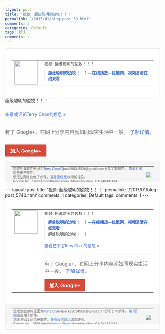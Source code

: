 ```yaml
---
layout: post
title: '视频: 超级聪明的边牧！！！'
permalink: '/2013/01/blog-post_39.html'
comments: 1
categories: Default
tags: 默认
comments: 1
---
```

<!-- X-Notifications: 1:e05af1eeb0000000 -->

<div style="border:solid 1px #dfdfdf;color:#686868;font:13px Arial"><div style="background-color:#fff;padding:20px;"><table cellpadding="0" cellspacing="0"><tr><td style="padding-right:15px;vertical-align:top"><a href="https://plus.google.com/_/notifications/emlink?emr=14900066512970582018&amp;emid=CJinlOTAjbUCFaFntAodq2AAAA&amp;path=%2F108643996575278738906&amp;dt=1359460438450&amp;uob=8"><img height="75" src="https://lh3.googleusercontent.com/-KKRGTyJ5Bl0/AAAAAAAAAAI/AAAAAAAAtnY/R4QEWIp3Ur0/s75-c-k-a/photo.jpg" style="border:solid 1px #cccccc;" width="75"/></a></td><td style="width:578px;color:#333;font:13px Arial;vertical-align:top"><div style="padding-bottom:10px">视频: 超级聪明的边牧！！！</div><div style="margin-bottom:10px;padding-left:10px; border-left:2px solid #EAEAEA"><span style="margin-right:5px"><a href="http://v.youku.com/v_show/id_XMjM4MDkzNzI0.html" style="color:#3366CC;text-decoration:none"><span style="font-weight:bold">超级聪明的边牧！！！―在线播放―优酷网，<wbr/>视频高清在线观看</span></a></span></div></td></tr></table></div></div>

<div style="padding-bottom:10px">超级聪明的边牧！！！</div>

<a href="https://plus.google.com/_/notifications/emlink?emr=14900066512970582018&amp;emid=CJinlOTAjbUCFaFntAodq2AAAA&amp;path=%2F108643996575278738906%2Fposts%2FJ96bAKBKvFs%3Fgpinv%3DAMIXal8a8pubq3nLrB9_byHvzo4sY6DyUeCuTpb_NqV8lc6syGZb6njl0svszYdoIys7goyIQjFqPHInQpx5sw0gDraHp8zGRMVnOXaM0x7kbnZ9U83F7s0&amp;dt=1359460438450&amp;uob=8" style="color:#3366CC;text-decoration:none">查看或评论Terry Chan的信息 »</a>

<div style="margin-top:20px;border-top:solid 1px #dfdfdf"><div style="padding:15px 0;color:#686868;font:16px Arial">有了 Google+，在网上分享内容就如同现实生活中一般。 <a href="http://www.google.com/+/learnmore/" style="color:#3366CC;text-decoration:none">了解详情</a>。</div><p><a href="https://plus.google.com/_/notifications/emlink?emr=14900066512970582018&amp;emid=CJinlOTAjbUCFaFntAodq2AAAA&amp;path=%2F%3Fgpinv%3DAMIXal8a8pubq3nLrB9_byHvzo4sY6DyUeCuTpb_NqV8lc6syGZb6njl0svszYdoIys7goyIQjFqPHInQpx5sw0gDraHp8zGRMVnOXaM0x7kbnZ9U83F7s0&amp;dt=1359460438450&amp;uob=8" style="display:inline-block;padding:7px 15px;background-color:#d44b38; color:#fff;font-size:16px; font-weight:bold;border-radius:2px;-webkit-border-radius:2px; -moz-border-radius:2px;border:solid 1px #c43b28; white-space:nowrap;text-decoration:none">加入 Google+</a></p></div>

<div style="border-top:solid 1px #dfdfdf;padding:0 20px; background-color:#f5f5f5"><table cellpadding="0" cellspacing="0" style="height:50px"><tbody><tr><td style="vertical-align:middle;width:100%; color:#636363;font:11px Arial; line-height:120%">您收到此邮件是因为<a href="https://plus.google.com/_/notifications/emlink?emr=14900066512970582018&amp;emid=CJinlOTAjbUCFaFntAodq2AAAA&amp;path=%2F108643996575278738906%3Fgpinv%3DAMIXal8a8pubq3nLrB9_byHvzo4sY6DyUeCuTpb_NqV8lc6syGZb6njl0svszYdoIys7goyIQjFqPHInQpx5sw0gDraHp8zGRMVnOXaM0x7kbnZ9U83F7s0&amp;dt=1359460438450&amp;uob=8" style="color:#3366CC;text-decoration:none">Terry Chan</a>与jack29834582t@gmail.com分享了本邮件。 <a href="https://plus.google.com/_/notifications/emlink?emr=14900066512970582018&amp;emid=CJinlOTAjbUCFaFntAodq2AAAA&amp;path=%2F_%2Fnonplus%2Femailsettings%3Fgpinv%3DAMIXal8a8pubq3nLrB9_byHvzo4sY6DyUeCuTpb_NqV8lc6syGZb6njl0svszYdoIys7goyIQjFqPHInQpx5sw0gDraHp8zGRMVnOXaM0x7kbnZ9U83F7s0%26est%3DADH5u8Vyu1XKkhK8pt6ERtghAd4XT_LocikkwHPdfNIOiGJDk2_Gixz0XSJYcJ58kFTf7ZeucaWwaM3yycWi68xN8vqRyLAVyJ1uIczxbqHjBeRtO42yU9ufPTT0gdTT8dqNfjJRpicLSlj65BAFhAB8kQIQLAZzPQ&amp;dt=1359460438450&amp;uob=8" style="color:#3366CC;text-decoration:none">取消订阅</a>这些电子邮件。<br/>您无法回复此电子邮件。<a href="https://plus.google.com/_/notifications/emlink?emr=14900066512970582018&amp;emid=CJinlOTAjbUCFaFntAodq2AAAA&amp;path=%2F108643996575278738906%2Fposts%2FJ96bAKBKvFs%3Fgpinv%3DAMIXal8a8pubq3nLrB9_byHvzo4sY6DyUeCuTpb_NqV8lc6syGZb6njl0svszYdoIys7goyIQjFqPHInQpx5sw0gDraHp8zGRMVnOXaM0x7kbnZ9U83F7s0&amp;dt=1359460438450&amp;uob=8" style="color:#3366CC;text-decoration:none">查看该信息</a>以添加评论。<br/>Google Inc., 1600 Amphitheatre Pkwy, Mountain View, CA 94043 USA</td><td><img src="https://ssl.gstatic.com/s2/oz/images/notifications/logo/google-plus-6617a72bb36cc548861652780c9e6ff1.png"/></td></tr></tbody></table></div>---
layout: post
title: '视频: 超级聪明的边牧！！！'
permalink: '/2013/01/blog-post_5740.html'
comments: 1
categories: Default
tags: 
comments: 1
---
<!-- X-Notifications: 1:e05af1eeb0000000 -->

<div style="border:solid 1px #dfdfdf;color:#686868;font:13px Arial"><div style="background-color:#fff;padding:20px;"><table cellpadding="0" cellspacing="0"><tr><td style="padding-right:15px;vertical-align:top"><a href="https://plus.google.com/_/notifications/emlink?emr=14900066512970582018&amp;emid=CJinlOTAjbUCFaFntAodq2AAAA&amp;path=%2F108643996575278738906&amp;dt=1359460438450&amp;uob=8"><img height="75" src="https://lh3.googleusercontent.com/-KKRGTyJ5Bl0/AAAAAAAAAAI/AAAAAAAAtnY/R4QEWIp3Ur0/s75-c-k-a/photo.jpg" style="border:solid 1px #cccccc;" width="75"/></a></td><td style="width:578px;color:#333;font:13px Arial;vertical-align:top"><div style="padding-bottom:10px">视频: 超级聪明的边牧！！！</div><div style="margin-bottom:10px;padding-left:10px; border-left:2px solid #EAEAEA"><span style="margin-right:5px"><a href="http://v.youku.com/v_show/id_XMjM4MDkzNzI0.html" style="color:#3366CC;text-decoration:none"><span style="font-weight:bold">超级聪明的边牧！！！―在线播放―优酷网，<wbr/>视频高清在线观看</span></a><div style="padding-bottom:10px">超级聪明的边牧！！！</div></span></div><a href="https://plus.google.com/_/notifications/emlink?emr=14900066512970582018&amp;emid=CJinlOTAjbUCFaFntAodq2AAAA&amp;path=%2F108643996575278738906%2Fposts%2FJ96bAKBKvFs%3Fgpinv%3DAMIXal8a8pubq3nLrB9_byHvzo4sY6DyUeCuTpb_NqV8lc6syGZb6njl0svszYdoIys7goyIQjFqPHInQpx5sw0gDraHp8zGRMVnOXaM0x7kbnZ9U83F7s0&amp;dt=1359460438450&amp;uob=8" style="color:#3366CC;text-decoration:none">查看或评论Terry Chan的信息 »</a><div style="margin-top:20px;border-top:solid 1px #dfdfdf"><div style="padding:15px 0;color:#686868;font:16px Arial">有了 Google+，在网上分享内容就如同现实生活中一般。 <a href="http://www.google.com/+/learnmore/" style="color:#3366CC;text-decoration:none">了解详情</a>。</div><a href="https://plus.google.com/_/notifications/emlink?emr=14900066512970582018&amp;emid=CJinlOTAjbUCFaFntAodq2AAAA&amp;path=%2F%3Fgpinv%3DAMIXal8a8pubq3nLrB9_byHvzo4sY6DyUeCuTpb_NqV8lc6syGZb6njl0svszYdoIys7goyIQjFqPHInQpx5sw0gDraHp8zGRMVnOXaM0x7kbnZ9U83F7s0&amp;dt=1359460438450&amp;uob=8" style="display:inline-block;padding:7px 15px;background-color:#d44b38; color:#fff;font-size:16px; font-weight:bold;border-radius:2px;-webkit-border-radius:2px; -moz-border-radius:2px;border:solid 1px #c43b28; white-space:nowrap;text-decoration:none">加入 Google+</a></div></td></tr></table></div><div style="border-top:solid 1px #dfdfdf;padding:0 20px; background-color:#f5f5f5"><table cellpadding="0" cellspacing="0" style="height:50px"><tbody><tr><td style="vertical-align:middle;width:100%; color:#636363;font:11px Arial; line-height:120%">您收到此邮件是因为<a href="https://plus.google.com/_/notifications/emlink?emr=14900066512970582018&amp;emid=CJinlOTAjbUCFaFntAodq2AAAA&amp;path=%2F108643996575278738906%3Fgpinv%3DAMIXal8a8pubq3nLrB9_byHvzo4sY6DyUeCuTpb_NqV8lc6syGZb6njl0svszYdoIys7goyIQjFqPHInQpx5sw0gDraHp8zGRMVnOXaM0x7kbnZ9U83F7s0&amp;dt=1359460438450&amp;uob=8" style="color:#3366CC;text-decoration:none">Terry Chan</a>与jack29834582t@gmail.com分享了本邮件。 <a href="https://plus.google.com/_/notifications/emlink?emr=14900066512970582018&amp;emid=CJinlOTAjbUCFaFntAodq2AAAA&amp;path=%2F_%2Fnonplus%2Femailsettings%3Fgpinv%3DAMIXal8a8pubq3nLrB9_byHvzo4sY6DyUeCuTpb_NqV8lc6syGZb6njl0svszYdoIys7goyIQjFqPHInQpx5sw0gDraHp8zGRMVnOXaM0x7kbnZ9U83F7s0%26est%3DADH5u8Vyu1XKkhK8pt6ERtghAd4XT_LocikkwHPdfNIOiGJDk2_Gixz0XSJYcJ58kFTf7ZeucaWwaM3yycWi68xN8vqRyLAVyJ1uIczxbqHjBeRtO42yU9ufPTT0gdTT8dqNfjJRpicLSlj65BAFhAB8kQIQLAZzPQ&amp;dt=1359460438450&amp;uob=8" style="color:#3366CC;text-decoration:none">取消订阅</a>这些电子邮件。<br/>您无法回复此电子邮件。<a href="https://plus.google.com/_/notifications/emlink?emr=14900066512970582018&amp;emid=CJinlOTAjbUCFaFntAodq2AAAA&amp;path=%2F108643996575278738906%2Fposts%2FJ96bAKBKvFs%3Fgpinv%3DAMIXal8a8pubq3nLrB9_byHvzo4sY6DyUeCuTpb_NqV8lc6syGZb6njl0svszYdoIys7goyIQjFqPHInQpx5sw0gDraHp8zGRMVnOXaM0x7kbnZ9U83F7s0&amp;dt=1359460438450&amp;uob=8" style="color:#3366CC;text-decoration:none">查看该信息</a>以添加评论。<br/>Google Inc., 1600 Amphitheatre Pkwy, Mountain View, CA 94043 USA<br/></td><td><img src="https://ssl.gstatic.com/s2/oz/images/notifications/logo/google-plus-6617a72bb36cc548861652780c9e6ff1.png"/></td></tr></tbody></table></div></div>